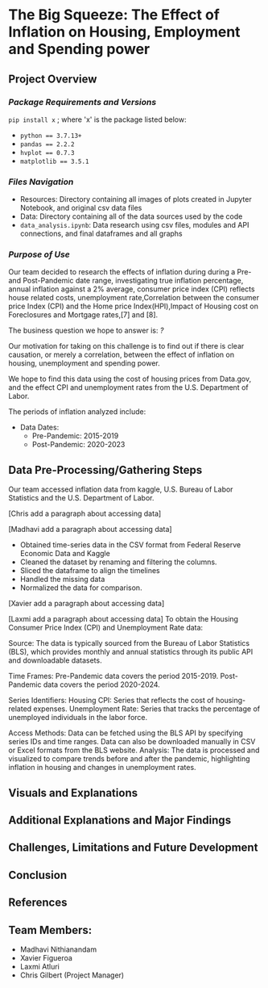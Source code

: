 # The Big Squeeze: The Effect of Inflation on Housing, Employment and Spending power

## **Project Overview**

### *Package Requirements and Versions*

`pip install x` ; where 'x' is the package listed below:
* `python == 3.7.13+` 
* `pandas == 2.2.2`
* `hvplot == 0.7.3`
* `matplotlib == 3.5.1`

### *Files Navigation*
* Resources: Directory containing all images of plots created in Jupyter Notebook, and original csv data files
* Data: Directory containing all of the data sources used by the code
* `data_analysis.ipynb`: Data research using csv files, modules and API connections, and final dataframes and all graphs
  
  
### *Purpose of Use*   
Our team decided to research the effects of inflation during during a Pre- and Post-Pandemic date range, investigating true inflation percentage, annual inflation against a 2% average, consumer price index (CPI) reflects house related costs, unemployment rate,Correlation between the consumer price Index (CPI) and the Home price Index(HPI),Impact of Housing cost on Foreclosures and Mortgage rates,[7] and [8].

The business question we hope to answer is: *?*

Our motivation for taking on this challenge is to find out if there is clear causation, or merely a correlation, between the effect of inflation on housing, unemployment and spending power.

We hope to find this data using the cost of housing prices from Data.gov, and the effect CPI and unemployment rates from the U.S. Department of Labor.

The periods of inflation analyzed include:
* Data Dates: 
  * Pre-Pandemic: 2015-2019
  * Post-Pandemic: 2020-2023


## Data Pre-Processing/Gathering Steps
Our team accessed inflation data from kaggle, U.S. Bureau of Labor Statistics and the U.S. Department of Labor.

[Chris add a paragraph about accessing data]

[Madhavi add a paragraph about accessing data]
* Obtained time-series data in the CSV format from Federal Reserve Economic Data and Kaggle 
* Cleaned the dataset by renaming and filtering the columns.
* Sliced the dataframe to align the timelines
* Handled the missing data
* Normalized the data for comparison.

[Xavier add a paragraph about accessing data]

[Laxmi add a paragraph about accessing data]
To obtain the Housing Consumer Price Index (CPI) and Unemployment Rate data:

Source: The data is typically sourced from the Bureau of Labor Statistics (BLS), which provides monthly and annual statistics through its public API and downloadable datasets.

Time Frames:
Pre-Pandemic data covers the period 2015-2019.
Post-Pandemic data covers the period 2020-2024.

Series Identifiers:
Housing CPI: Series that reflects the cost of housing-related expenses.
Unemployment Rate: Series that tracks the percentage of unemployed individuals in the labor force.

Access Methods:
Data can be fetched using the BLS API by specifying series IDs and time ranges.
Data can also be downloaded manually in CSV or Excel formats from the BLS website.
Analysis: The data is processed and visualized to compare trends before and after the pandemic, highlighting inflation in housing and changes in unemployment rates.

## Visuals and Explanations

## Additional Explanations and Major Findings

## Challenges, Limitations and Future Development

## Conclusion

## References

## Team Members:

* Madhavi Nithianandam
* Xavier Figueroa
* Laxmi Atluri
* Chris Gilbert (Project Manager)
